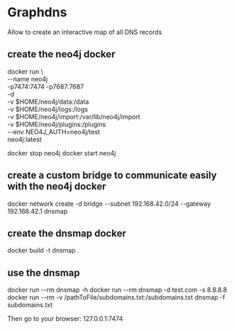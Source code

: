 # Graphdns

Allow to create an interactive map of all DNS records

## create the neo4j docker
docker run \                                          
    --name neo4j \
    -p7474:7474 -p7687:7687 \
    -d \
    -v $HOME/neo4j/data:/data \
    -v $HOME/neo4j/logs:/logs \
    -v $HOME/neo4j/import:/var/lib/neo4j/import \
    -v $HOME/neo4j/plugins:/plugins \
    --env NEO4J_AUTH=neo4j/test \
    neo4j:latest

docker stop neo4j
docker start neo4j

## create a custom bridge to communicate easily with the neo4j docker
docker network create -d bridge --subnet 192.168.42.0/24 --gateway 192.168.42.1 dnsmap

## create the dnsmap docker
docker build -t dnsmap .

## use the dnsmap
docker run --rm dnsmap -h
docker run --rm dnsmap -d test.com -s 8.8.8.8
docker run --rm -v /pathToFile/subdomains.txt:/subdomains.txt dnsmap -f subdomains.txt

Then go to your browser: 127.0.0.1:7474
